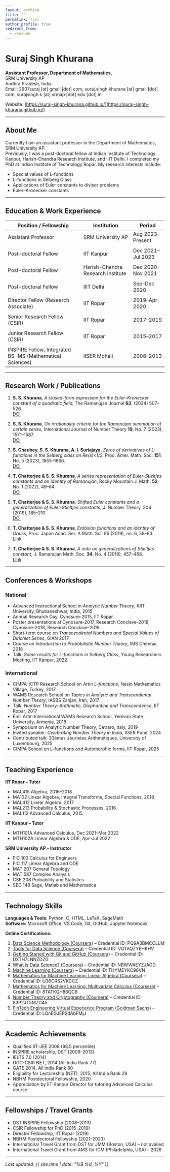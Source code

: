 ```yaml
---
layout: archive
title: ""
permalink: /cv/
author_profile: true
redirect_from:
  - /resume
---
```


# Suraj Singh Khurana

**Assistant Professor, Department of Mathematics,**  
SRM University AP  
Andhra Pradesh, India  
Email: 2907suraj [at] gmail [dot] com, suraj.singh.khurana [at] gmail [dot] com, surajsingh.k [at] srmap [dot] edu [dot] in
 
Website: [https://suraj-singh-khurana.github.io/](https://suraj-singh-khurana.github.io/)

---

## About Me

Currently I am an assistant professor in the Department of Mathematics, SRM University AP.  
Previously, I was a post-doctoral fellow at Indian Institute of Technology Kanpur, Harish-Chandra Research Institute, and IIIT Delhi. I completed my PhD at Indian Institute of Technology Ropar. My research interests include:

- Special values of L-functions  
- L-functions in Selberg Class  
- Applications of Euler constants to divisor problems  
- Euler–Kronecker constants  

---

## Education & Work Experience

| Position / Fellowship                                   | Institution                        | Period           |
|--------------------------------------------------------|------------------------------------|------------------|
| Assistant Professor                                    | SRM University AP                   | Aug 2023–Present |
|                                                        |                                    |                  |
| Post-doctoral Fellow                                   | IIT Kanpur                          | Dec 2021–Jul 2023|
|                                                        |                                    |                  |
| Post-doctoral Fellow                                   | Harish-Chandra Research Institute   | Dec 2020–Nov 2021|
|                                                        |                                    |                  |
| Post-doctoral Fellow                                   | IIIT Delhi                          | Sep–Dec 2020     |
|                                                        |                                    |                  |
| Director Fellow (Research Associate)                   | IIT Ropar                           | 2019–Apr 2020    |
|                                                        |                                    |                  |
| Senior Research Fellow (CSIR)                          | IIT Ropar                           | 2017–2019        |
|                                                        |                                    |                  |
| Junior Research Fellow (CSIR)                          | IIT Ropar                           | 2015–2017        |
|                                                        |                                    |                  |
| INSPIRE Fellow, Integrated BS-MS (Mathematical Sciences)| IISER Mohali                        | 2008–2013        |

---

## Research Work / Publications

1. **S. S. Khurana**, *A closed-form expression for the Euler–Kronecker constant of a quadratic field*, The Ramanujan Journal **63**, (2024) 507–526.  
   [DOI](https://doi.org/10.1007/s11139-023-00772-8)

2. **S. S. Khurana**, *On irrationality criteria for the Ramanujan summation of certain series*, International Journal of Number Theory **19**, No. 7 (2023), 1571–1587.  
   [DOI](https://doi.org/10.1142/S179304212350077X)

3. **S. Chaubey, S. S. Khurana, A. I. Suriajaya**, *Zeros of derivatives of L-functions in the Selberg class on Re(s)<1/2*, Proc. Amer. Math. Soc. **151**, No. 5 (2023), 1855–1866.  
   [DOI](https://doi.org/10.1090/proc/16251)

4. **T. Chatterjee & S. S. Khurana**, *A series representation of Euler-Stieltjes constants and an identity of Ramanujan*, Rocky Mountain J. Math. **52**, No. 1 (2022), 49–64.  
   [DOI](10.1216/rmj.2022.52.49)

5. **T. Chatterjee & S. S. Khurana**, *Shifted Euler constants and a generalization of Euler-Stieltjes constants*, J. Number Theory, 204 (2019), 185–210.  
   [DOI](https://doi.org/10.1016/j.jnt.2019.04.001)

6. **T. Chatterjee & S. S. Khurana**, *Erdösian functions and an identity of Gauss*, Proc. Japan Acad. Ser. A Math. Sci. 95 (2019), no. 6, 58–63.  
   [Link](https://projecteuclid.org/euclid.pja/1559268171)

7. **T. Chatterjee & S. S. Khurana**, *A note on generalizations of Stieltjes constant*, J. Ramanujan Math. Soc. **34**, No. 4 (2019), 457–468.  
   [Link](http://52.172.152.24/index.php/rms/article/view/191325)

---

## Conferences & Workshops

### National
- Advanced Instructional School in *Analytic Number Theory*, KIIT University, Bhubaneshwar, India, 2015  
- Annual Research Day, Cynosure-2015, IIT Ropar  
- Poster presentations at Cynosure-2017, Research Conclave-2018, Cynosure-2018, Research Conclave-2019  
- Short-term course on *Transcendental Numbers and Special Values of Dirichlet Series*, GIAN 2017  
- Course on *Introduction to Probabilistic Number Theory*, IMS Chennai, 2018  
- Talk: *Some results for L-functions in Selberg Class*, Young Researchers Meeting, IIT Kanpur, 2022  

### International
- CIMPA-ICTP Research School on *Artin L-functions*, Nesin Mathematics Village, Turkey, 2017  
- WAMS Research School on *Topics in Analytic and Transcendental Number Theory*, IASBS Zanjan, Iran, 2017  
- Talk: *Number Theory: Arithmetic, Diophantine and Transcendence*, IIT Ropar, 2017  
- Emil Artin International WAMS Research School, Yerevan State University, Armenia, 2018  
- Symposium on Analytic Number Theory, Cetraro, Italy, 2019  
- Invited speaker: *Celebrating Number Theory in India*, IISER Pune, 2024  
- Contributed talk: 33èmes Journées Arithmétiques, University of Luxembourg, 2025  
- CIMPA School on L-functions and Automorphic forms, IIT Ropar, 2025  

---

## Teaching Experience

**IIT Ropar – Tutor**  
- MAL415 Algebra, 2016–2018  
- MA102 Linear Algebra, Integral Transforms, Special Functions, 2018  
- MAL412 Linear Algebra, 2017  
- MAL213 Probability & Stochastic Processes, 2016  
- MAL112 Advanced Calculus, 2015  

**IIT Kanpur – Tutor**  
- MTH101A Advanced Calculus, Dec 2021–Mar 2022  
- MTH102A Linear Algebra & ODE, Apr–Jul 2022  

**SRM University AP – Instructor**  
- FIC 103 Calculus for Engineers  
- FIC 117 Linear Algebra and ODE  
- MAT 207 General Topology  
- MAT 587 Complex Analysis  
- CSE 208 Probability and Statistics  
- SEC 148 Sage, Matlab and Mathematica  

---

## Technology Skills

**Languages & Tools:** Python, C, HTML, LaTeX, SageMath  
**Software:** Microsoft Office, VS Code, Git, GitHub, Jupyter Notebook  

**Online Certifications:**  
1. [Data Science Methodology (Coursera)](https://www.coursera.org/account/accomplishments/certificate/PQ9A3BMCCLLM) – Credential ID: PQ9A3BMCCLLM  
2. [Tools for Data Science (Coursera)](https://www.coursera.org/account/accomplishments/certificate/VQTAQZYEHKHV) – Credential ID: VQTAQZYEHKHV  
3. [Getting Started with Git and GitHub (Coursera)](https://www.coursera.org/account/accomplishments/certificate/DXTH7LNNZDZG) – Credential ID: DXTH7LNNZDZG  
4. [What is Data Science? (Coursera)](https://www.coursera.org/account/accomplishments/certificate/NBWWAEYZJAGD) – Credential ID: NBWWAEYZJAGD  
5. [Machine Learning (Coursera)](https://www.coursera.org/account/accomplishments/certificate/THYMEYKC98VN) – Credential ID: THYMEYKC98VN  
6. [Mathematics for Machine Learning: Linear Algebra (Coursera)](https://www.coursera.org/account/accomplishments/certificate/U36CRS2VKCCZ) – Credential ID: U36CRS2VKCCZ  
7. [Mathematics for Machine Learning: Multivariate Calculus (Coursera)](https://www.coursera.org/account/accomplishments/certificate/8TATKQH86QC6) – Credential ID: 8TATKQH86QC6  
8. [Number Theory and Cryptography (Coursera)](https://www.coursera.org/account/accomplishments/certificate/83P2JT5MZD45) – Credential ID: 83P2JT5MZD45  
9. [FinTech Engineering Virtual Experience Program (Goldman Sachs)](https://www.linkedin.com/learning/certificates/LQnEGJEP2dAbFMjJ) – Credential ID: LQnEGJEP2dAbFMjJ
 

---

## Academic Achievements

- Qualified IIT-JEE 2008 (98.5 percentile)  
- INSPIRE scholarship, DST (2008–2013)  
- IELTS 7.0 (2014)  
- UGC-CSIR NET, 2014 (All India Rank 77)  
- GATE 2014, All India Rank 80  
- Eligibility for Lectureship (NET), 2015, All India Rank 29  
- NBHM Postdoctoral Fellowship, 2020  
- Appreciation by IIT Kanpur Director for tutoring Advanced Calculus course  

---

## Fellowships / Travel Grants

- DST INSPIRE Fellowship (2008–2013)  
- CSIR Fellowship for PhD (2015–2019)  
- Director Fellowship, IIT Ropar (2019)  
- NBHM Postdoctoral Fellowship (2021–2023)  
- International Travel Grant from DST for JMM (Boston, USA) – not availed  
- International Travel Grant from AMS for ICM (Philadelphia, USA) – 2026  

---

_Last updated: {{ site.time | date: "%B %d, %Y" }}_
